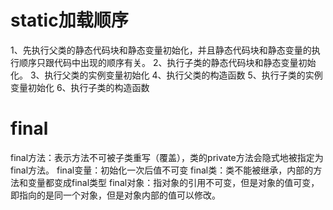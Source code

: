 # static加载顺序
1、先执行父类的静态代码块和静态变量初始化，并且静态代码块和静态变量的执行顺序只跟代码中出现的顺序有关。
2、执行子类的静态代码块和静态变量初始化。
3、执行父类的实例变量初始化
4、执行父类的构造函数
5、执行子类的实例变量初始化
6、执行子类的构造函数
# final
final方法：表示方法不可被子类重写（覆盖），类的private方法会隐式地被指定为final方法。
final变量：初始化一次后值不可变
final类：类不能被继承，内部的方法和变量都变成final类型
final对象：指对象的引用不可变，但是对象的值可变，即指向的是同一个对象，但是对象内部的值可以修改。
